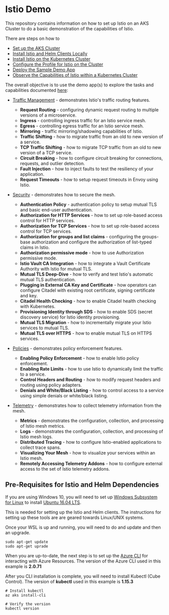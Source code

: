 # Istio Demo

This repository contains information on how to set up Istio on an AKS Cluster to do a basic demonstration of the capabilities of Istio.

There are steps on how to 
- [Set up the AKS Cluster](Setting-Up-Kubernetes-Cluster.md)
- [Install Istio and Helm Clients Locally](Local-Helm-Istio-Setup.md)
- [Install Istio on the Kubernetes Cluster](Istio-on-AKS-Cluster.md)
- [Configure the Profile for Istio on the Cluster](Istio-on-AKS-Cluster.md#step-4-configuration-profile)
- [Deploy the Sample Demo App](Deploy-Sample-App-Istio.md)
- [Observe the Capabilities of Istio within a Kubernetes Cluster](Deploy-Sample-App-Istio.md#accessing-supplementary-tools-and-add-ons)

The overall objective is to use the demo app(s) to explore the tasks and capabilities documented [here](https://istio.io/docs/tasks/):


- [Traffic Management](https://istio.io/docs/tasks/traffic-management/) - demonstrates Istio's traffic routing features.
	- **Request Routing** - configuring dynamic request routing to multiple versions of a microservice.
	- **Ingress** - controlling ingress traffic for an Istio service mesh.
	- **Egress** - controlling egress traffic for an Istio service mesh.
	- **Mirroring** - traffic mirroring/shadowing capabilities of Istio.
	- **Traffic Shifting** - how to migrate traffic from an old to new version of a service.
	- **TCP Traffic Shifting** - how to migrate TCP traffic from an old to new version of a TCP service.
	- **Circuit Breaking** - how to configure circuit breaking for connections, requests, and outlier detection.
	- **Fault Injection** - how to inject faults to test the resiliency of your application.
	- **Request Timeouts** - how to setup request timeouts in Envoy using Istio.


- [Security](https://istio.io/docs/tasks/security/) - demonstrates how to secure the mesh.
	- **Authentication Policy** - authentication policy to setup mutual TLS and basic end-user authentication.
	- **Authorization for HTTP Services** - how to set up role-based access control for HTTP services.
	- **Authorization for TCP Services** - how to set up role-based access control for TCP services.	
	- **Authorization for groups and list claims** - configuring the groups-base authorization and configure the authorization of list-typed claims in Istio.
	- **Authorization permissive mode** - how to use Authorization permissive mode.
	- **Istio Vault CA Integration** - how to integrate a Vault Certificate Authority with Istio for mutual TLS.
	- **Mutual TLS Deep-Dive** - how to verify and test Istio's automatic mutual TLS authentication.
	- **Plugging in External CA Key and Certificate** - how operators can configure Citadel with existing root certificate, signing certificate and key.
	- **Citadel Health Checking** - how to enable Citadel health checking with Kubernetes.
	- **Provisioning Identity through SDS** -  how to enable SDS (secret discovery service) for Istio identity provisioning.
	- **Mutual TLS Migration** - how to incrementally migrate your Istio services to mutual TLS.
	- **Mutual TLS over HTTPS** - how to enable mutual TLS on HTTPS services.

- [Policies](https://istio.io/docs/tasks/policy-enforcement/) - demonstrates policy enforcement features.
	- **Enabling Policy Enforcement** - how to enable Istio policy enforcement.
	- **Enabling Rate Limits** - how to use Istio to dynamically limit the traffic to a service.
	- **Control Headers and Routing** - how to modify request headers and routing using policy adapters.
	- **Denials and White/Black Listing** - how to control access to a service using simple denials or white/black listing.

- [Telemetry](https://istio.io/docs/tasks/telemetry/) - demonstrates how to collect telemetry information from the mesh.
	- **Metrics** - demonstrates the configuration, collection, and processing of Istio mesh metrics.
	- **Logs** - demonstrates the configuration, collection, and processing of Istio mesh logs.
	- **Distributed Tracing** - how to configure Istio-enabled applications to collect trace spans.
	- **Visualizing Your Mesh** - how to visualize your services within an Istio mesh.
	- **Remotely Accessing Telemetry Addons** - how to configure external access to the set of Istio telemetry addons.


## Pre-Requisites for Istio and Helm Dependencies
If you are using Windows 10, you will need to set up [Windows Subsystem for Linux](https://docs.microsoft.com/en-us/windows/wsl/install-win10) to install [Ubuntu 16.04 LTS](https://www.microsoft.com/store/apps/9pjn388hp8c9). 

This is needed for setting up the Istio and Helm clients. The instructions for setting up these tools are are geared towards Linux/UNIX systems.

Once your WSL is up and running, you will need to do and update and then an upgrade.

```shell
sudo apt-get update
sudo apt-get uprade
```

When you are up-to-date, the next step is to set up the [Azure CLI](https://docs.microsoft.com/en-us/cli/azure/install-azure-cli?view=azure-cli-latest) for interacting with Azure Resources. The version of the Azure CLI used in this example is **2.0.71**

After you CLI installation is complete, you will need to install Kubectl (Cube Control).
The version of **kubectl** used in this example is **1.15.3**

```shell
# Install kubectl
az aks install-cli

# Verify the version
kubectl version
```
